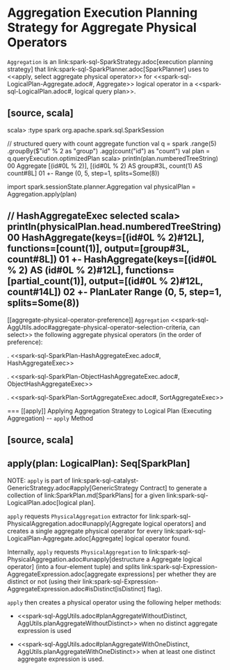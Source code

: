 # Aggregation Execution Planning Strategy for Aggregate Physical Operators

`Aggregation` is an link:spark-sql-SparkStrategy.adoc[execution planning strategy] that link:spark-sql-SparkPlanner.adoc[SparkPlanner] uses to <<apply, select aggregate physical operator>> for <<spark-sql-LogicalPlan-Aggregate.adoc#, Aggregate>> logical operator in a <<spark-sql-LogicalPlan.adoc#, logical query plan>>.

[source, scala]
----
scala> :type spark
org.apache.spark.sql.SparkSession

// structured query with count aggregate function
val q = spark
  .range(5)
  .groupBy($"id" % 2 as "group")
  .agg(count("id") as "count")
val plan = q.queryExecution.optimizedPlan
scala> println(plan.numberedTreeString)
00 Aggregate [(id#0L % 2)], [(id#0L % 2) AS group#3L, count(1) AS count#8L]
01 +- Range (0, 5, step=1, splits=Some(8))

import spark.sessionState.planner.Aggregation
val physicalPlan = Aggregation.apply(plan)

// HashAggregateExec selected
scala> println(physicalPlan.head.numberedTreeString)
00 HashAggregate(keys=[(id#0L % 2)#12L], functions=[count(1)], output=[group#3L, count#8L])
01 +- HashAggregate(keys=[(id#0L % 2) AS (id#0L % 2)#12L], functions=[partial_count(1)], output=[(id#0L % 2)#12L, count#14L])
02    +- PlanLater Range (0, 5, step=1, splits=Some(8))
----

[[aggregate-physical-operator-preference]]
`Aggregation` <<spark-sql-AggUtils.adoc#aggregate-physical-operator-selection-criteria, can select>> the following aggregate physical operators (in the order of preference):

. <<spark-sql-SparkPlan-HashAggregateExec.adoc#, HashAggregateExec>>

. <<spark-sql-SparkPlan-ObjectHashAggregateExec.adoc#, ObjectHashAggregateExec>>

. <<spark-sql-SparkPlan-SortAggregateExec.adoc#, SortAggregateExec>>

=== [[apply]] Applying Aggregation Strategy to Logical Plan (Executing Aggregation) -- `apply` Method

[source, scala]
----
apply(plan: LogicalPlan): Seq[SparkPlan]
----

NOTE: `apply` is part of link:spark-sql-catalyst-GenericStrategy.adoc#apply[GenericStrategy Contract] to generate a collection of link:SparkPlan.md[SparkPlans] for a given link:spark-sql-LogicalPlan.adoc[logical plan].

`apply` requests `PhysicalAggregation` extractor for link:spark-sql-PhysicalAggregation.adoc#unapply[Aggregate logical operators] and creates a single aggregate physical operator for every link:spark-sql-LogicalPlan-Aggregate.adoc[Aggregate] logical operator found.

Internally, `apply` requests `PhysicalAggregation` to link:spark-sql-PhysicalAggregation.adoc#unapply[destructure a Aggregate logical operator] (into a four-element tuple) and splits link:spark-sql-Expression-AggregateExpression.adoc[aggregate expressions] per whether they are distinct or not (using their link:spark-sql-Expression-AggregateExpression.adoc#isDistinct[isDistinct] flag).

`apply` then creates a physical operator using the following helper methods:

* <<spark-sql-AggUtils.adoc#planAggregateWithoutDistinct, AggUtils.planAggregateWithoutDistinct>> when no distinct aggregate expression is used

* <<spark-sql-AggUtils.adoc#planAggregateWithOneDistinct, AggUtils.planAggregateWithOneDistinct>> when at least one distinct aggregate expression is used.
